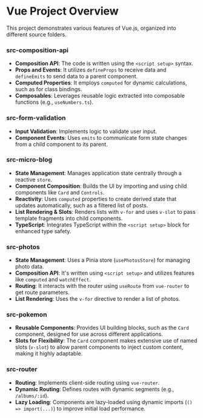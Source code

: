 # Vue Project Overview

This project demonstrates various features of Vue.js, organized into different source folders.

### src-composition-api

- **Composition API**: The code is written using the `<script setup>` syntax.
- **Props and Events**: It utilizes `defineProps` to receive data and `defineEmits` to send data to a parent component.
- **Computed Properties**: It employs `computed` for dynamic calculations, such as for class bindings.
- **Composables**: Leverages reusable logic extracted into composable functions (e.g., `useNumbers.ts`).

### src-form-validation

- **Input Validation**: Implements logic to validate user input.
- **Component Events**: Uses `emits` to communicate form state changes from a child component to its parent.

### src-micro-blog

- **State Management**: Manages application state centrally through a reactive `store`.
- **Component Composition**: Builds the UI by importing and using child components like `Card` and `Controls`.
- **Reactivity**: Uses `computed` properties to create derived state that updates automatically, such as a filtered list
  of posts.
- **List Rendering & Slots**: Renders lists with `v-for` and uses `v-slot` to pass template fragments into child
  components.
- **TypeScript**: Integrates TypeScript within the `<script setup>` block for enhanced type safety.

### src-photos

- **State Management**: Uses a Pinia store (`usePhotosStore`) for managing photo data.
- **Composition API**: It's written using `<script setup>` and utilizes features like `computed` and `watchEffect`.
- **Routing**: It interacts with the router using `useRoute` from `vue-router` to get route parameters.
- **List Rendering**: Uses the `v-for` directive to render a list of photos.

### src-pokemon

- **Reusable Components**: Provides UI building blocks, such as the `Card` component, designed for use across different
  applications.
- **Slots for Flexibility**: The `Card` component makes extensive use of named slots (`v-slot`) to allow parent
  components to inject custom content, making it highly adaptable.

### src-router

- **Routing**: Implements client-side routing using `vue-router`.
- **Dynamic Routing**: Defines routes with dynamic segments (e.g., `/albums/:id`).
- **Lazy Loading**: Components are lazy-loaded using dynamic imports (`() => import(...)`) to improve initial load
  performance.